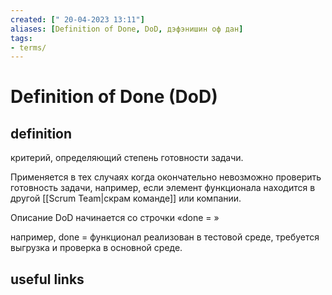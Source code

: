 ```yaml
---
created: [" 20-04-2023 13:11"]
aliases: [Definition of Done, DoD, дэфэнишин оф дан]
tags:
- terms/
---
```


# Definition of Done (DoD)

## definition

критерий, определяющий степень готовности задачи. 

Применяется в тех случаях когда окончательно невозможно проверить готовность задачи, например, если элемент функционала находится в другой [[Scrum Team|скрам команде]] или компании.

Описание DoD начинается со строчки «done = »

например, done = функционал реализован в тестовой среде, требуется выгрузка и проверка в основной среде.

## useful links
